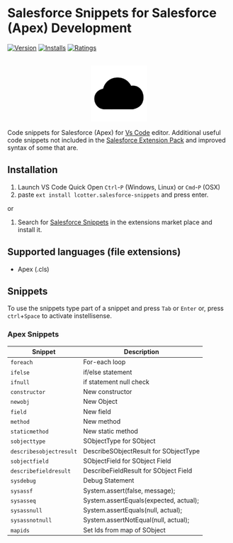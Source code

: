 # Salesforce Snippets for Salesforce (Apex) Development

[![Version](https://vsmarketplacebadge.apphb.com/version-short/lcotter.salesforce-snippets.svg)](https://marketplace.visualstudio.com/items?itemName=lcotter.salesforce-snippets)
[![Installs](https://vsmarketplacebadge.apphb.com/installs/lcotter.salesforce-snippets.svg)](https://marketplace.visualstudio.com/items?itemName=lcotter.salesforce-snippets)
[![Ratings](https://vsmarketplacebadge.apphb.com/rating-short/lcotter.salesforce-snippets.svg)](https://marketplace.visualstudio.com/items?itemName=lcotter.salesforce-snippets)

<p align="center">
  <br />
  <img src="https://raw.githubusercontent.com/lukecotter/vscode-salesforce/master/images/icon.png" alt="Salesforce Snippets Logo" style="width:25%;height:25%;"/>
</p>

Code snippets for Salesforce (Apex) for [Vs Code](https://code.visualstudio.com/) editor. Additional useful code snippets not included in the [Salesforce Extension Pack](https://marketplace.visualstudio.com/items?itemName=salesforce.salesforcedx-vscode) and improved syntax of some that are.

## Installation

1. Launch VS Code Quick Open `Ctrl`-`P` (Windows, Linux) or `Cmd`-`P` (OSX)
1. paste `ext install lcotter.salesforce-snippets` and press enter.

or

1. Search for [Salesforce Snippets](https://marketplace.visualstudio.com/items?itemName=lcotter.salesforce-snippets) in the extensions market place and install it.

## Supported languages (file extensions)

- Apex (.cls)

## Snippets

To use the snippets type part of a snippet and press `Tab` or `Enter` or, press `ctrl`+`Space` to activate instellisense.

### Apex Snippets

| Snippet                 | Description                            |
| ----------------------- | -------------------------------------- |
| `foreach`               | For-each loop                          |
| `ifelse`                | if/else statement                      |
| `ifnull`                | if statement null check                |
| `constructor`           | New constructor                        |
| `newobj`                | New Object                             |
| `field`                 | New field                              |
| `method`                | New method                             |
| `staticmethod`          | New static method                      |
| `sobjecttype`           | SObjectType for SObject                |
| `describesobjectresult` | DescribeSObjectResult for SObjectType  |
| `sobjectfield`          | SObjectField for SObject Field         |
| `describefieldresult`   | DescribeFieldResult for SObject Field  |
| `sysdebug`              | Debug Statement                        |
| `sysassf`               | System.assert(false, message);         |
| `sysasseq`              | System.assertEquals(expected, actual); |
| `sysassnull`            | System.assertEquals(null, actual);     |
| `sysassnotnull`         | System.assertNotEqual(null, actual);   |
| `mapids`                | Set Ids from map of SObject            |
